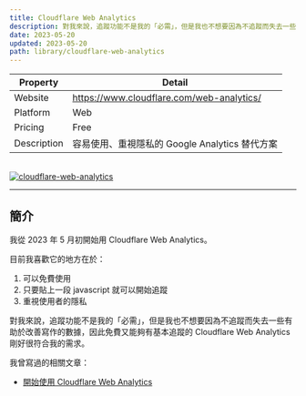 ```yaml
---
title: Cloudflare Web Analytics
description: 對我來說，追蹤功能不是我的「必需」，但是我也不想要因為不追蹤而失去一些有助於改善寫作的數據，因此免費又能夠有基本追蹤的 Cloudflare Web Analytics 剛好很符合我的需求。
date: 2023-05-20
updated: 2023-05-20
path: library/cloudflare-web-analytics
---
```


| Property | Detail |
| --- | --- |
| Website | <https://www.cloudflare.com/web-analytics/> |
| Platform | Web |
| Pricing | Free |
| Description | 容易使用、重視隱私的 Google Analytics 替代方案 |

<br>

<a href="https://pinchlime-screenshots.s3.ap-northeast-1.amazonaws.com/cloudflare-web-analytics_Ju2RGs.webp" data-fancybox data-caption="cloudflare-web-analytics">
  <img src="https://pinchlime-screenshots.s3.ap-northeast-1.amazonaws.com/cloudflare-web-analytics_Ju2RGs.webp" loading="lazy" alt="cloudflare-web-analytics" align="center" />
</a>
<br>

---

## 簡介

我從 2023 年 5 月初開始用 Cloudflare Web Analytics。

目前我喜歡它的地方在於：
1. 可以免費使用
2. 只要貼上一段 javascript 就可以開始追蹤
3. 重視使用者的隱私

對我來說，追蹤功能不是我的「必需」，但是我也不想要因為不追蹤而失去一些有助於改善寫作的數據，因此免費又能夠有基本追蹤的 Cloudflare Web Analytics 剛好很符合我的需求。

我曾寫過的相關文章：
- [開始使用 Cloudflare Web Analytics](@/snapshots/tried-tried-to-use-cloudflare-web-analytics.md)